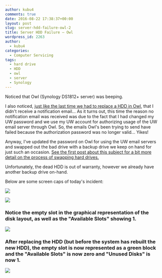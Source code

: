 ```yaml
---
author: kubu4
comments: true
date: 2016-08-22 17:38:37+00:00
layout: post
slug: server-hdd-failure-owl-2
title: Server HDD Failure – Owl
wordpress_id: 2263
author:
  - kubu4
categories:
  - Computer Servicing
tags:
  - hard drive
  - HDD
  - owl
  - server
  - Synology
---
```


Noticed that Owl (Synology DS1812+ server) was beeping.

I also noticed, [just like the last time we had to replace a HDD in Owl](http://onsnetwork.org/kubu4/2015/07/31/server-hdd-failure-owl/), that I didn't receive a notification email... As it turns out, this time the reason no notification email was received was due to the fact that I had changed my UW password and we use my UW account for authorizing usage of the UW email server through Owl. So, the emails Owl's been trying to send have failed because the authorization password was no longer valid... Yikes!

Anyway, I've updated the password on Owl for using the UW email servers and swapped out the bad drive with a backup drive we keep on hand for just such an occasion. [See the first post about this subject for a bit more detail on the process of swapping hard drives.](http://onsnetwork.org/kubu4/2015/07/31/server-hdd-failure-owl/)



Unfortunately, the dead HDD is out of warranty, however we already have another backup drive on-hand.



Below are some screen caps of today's incident:



[![](http://eagle.fish.washington.edu/Arabidopsis/20160822_owl_hdd_replacement_04.jpg)](http://eagle.fish.washington.edu/Arabidopsis/20160822_owl_hdd_replacement_04.jpg)





[![](http://eagle.fish.washington.edu/Arabidopsis/20160822_owl_hdd_replacement_01.jpg)](http://eagle.fish.washington.edu/Arabidopsis/20160822_owl_hdd_replacement_01.jpg)











### Notice the empty slot in the graphical representation of the disk layout, as well as the "Available Slots" showing 1.



[![](http://eagle.fish.washington.edu/Arabidopsis/20160822_owl_hdd_replacement_02.jpg)](http://eagle.fish.washington.edu/Arabidopsis/20160822_owl_hdd_replacement_02.jpg)











### 





### After replacing the HDD (but before the system has rebuilt the new HDD), the empty slot is now represented as a green block and the "Available Slots" is now zero and "Unused Disks" is now 1.





[![](http://eagle.fish.washington.edu/Arabidopsis/20160822_owl_hdd_replacement_03.jpg)](http://eagle.fish.washington.edu/Arabidopsis/20160822_owl_hdd_replacement_03.jpg)
